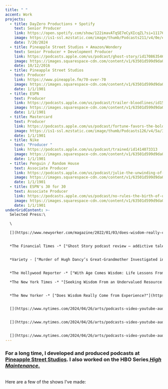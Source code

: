 ```yaml
---
title: " "
accent: Work
projects:
  - title: DayZero Productions + Spotify
    text: Senior Producer
    link: https://open.spotify.com/show/122imavATqSE7eCyXIcqZL?si=11176798ea444530
    image: https://is1-ssl.mzstatic.com/image/thumb/Podcasts211/v4/0e/e2/93/0ee2934f-6b70-483a-7cf1-13be9b6e127c/mza_7484161158786393860.jpg/626x0w.webp
    date: 7/20/2024
  - title: Pineapple Street Studios + Amazon/Wondery
    text: Senior Producer + Development Producer
    link: https://podcasts.apple.com/us/podcast/ghost-story/id1708635466
    image: https://images.squarespace-cdn.com/content/v1/63501d599d9da041a836f803/6d45b85c-2079-4abd-bf32-a49dac67dfd1/Ghost_Story_3000x3000_final.png?format=750w
    date: 10/12/2016
  - title: Pineapple Street Studios
    text: Producer
    link: https://www.pineapple.fm/70-over-70
    image: https://images.squarespace-cdn.com/content/v1/63501d599d9da041a836f803/1666194839799-0B5R9F1E863I7VMCIPPC/70+over+70+Covers+-+Coral.jpg?format=750w
    date: 1/1/1901
  - title: ESPN
    text: Producer
    link: https://podcasts.apple.com/us/podcast/trailer-bloodlines/id1529658898?i=1000489715826
    image: https://images.squarespace-cdn.com/content/v1/63501d599d9da041a836f803/347217e3-d2ba-4f84-9783-cbc168b0fbfe/bloodlines-3000x3000.png?format=750w
    date: 1/1/1901
  - title: Mastercard
    text: Producer
    link: https://podcasts.apple.com/us/podcast/fortune-favors-the-bold-the-official-mastercard-podcast/id1326893538
    image: https://is1-ssl.mzstatic.com/image/thumb/Podcasts126/v4/5a/3e/56/5a3e56cf-8e79-bae1-8362-bccedfee5ce4/mza_6085385550765906186.jpg/626x0w.webp
    date: 1/1/1901
  - title: Nike
    text: "Producer "
    link: https://podcasts.apple.com/us/podcast/trained/id1414073313
    image: https://images.squarespace-cdn.com/content/v1/63501d599d9da041a836f803/1666194840041-6P9N1DBWJTIOZALK8WFR/trained.jpg?format=750w
    date: 1/1/1901
  - title: Penguin / Random House
    text: Associate Producer
    link: https://podcasts.apple.com/us/podcast/julie-the-unwinding-of-the-miracle/id1449737055
    image: https://images.squarespace-cdn.com/content/v1/63501d599d9da041a836f803/1666194839921-17106ZFG41OC2HSFXH33/JULIE_FINAL_A.jpg?format=750w
    date: 1/1/1901
  - title: ESPN's 30 for 30
    text: Associate Producer
    link: https://podcasts.apple.com/us/podcast/no-rules-the-birth-of-ufc/id1244784611?i=1000395076659
    image: https://images.squarespace-cdn.com/content/v1/63501d599d9da041a836f803/81a8ae0c-fe85-4881-83b6-ad29059c41b6/Screen%2BShot%2B2019-06-24%2Bat%2B3.39.20%2BPM.png?format=750w
    date: 1/1/1901
underGridContent: >-
  Selected Press:\

  \

  [](https://www.newyorker.com/magazine/2022/01/03/does-wisdom-really-come-from-experience)*The New York Times -*["With YouTube Booming, Podcast Creators Get Camera-Ready"](https://www.nytimes.com/2024/04/26/arts/podcasts-video-youtube-audio.html)


  *The Financial Times -* ["Ghost Story podcast review — addictive tale of murder and haunting"](https://www.ft.com/content/fbdbb8b9-db44-42cb-b895-b9c58e77457c)


  *Variety - ["Murder of Hugh Dancy’s Great-Grandmother Investigated in New Wondery Podcast ‘Ghost Story’ (EXCLUSIVE)"](https://variety.com/2023/digital/global/hugh-dancy-great-grandmother-murder-wondery-podcast-ghost-story-1235750288/)*[](https://www.ft.com/content/fbdbb8b9-db44-42cb-b895-b9c58e77457c)[](https://www.ft.com/content/fbdbb8b9-db44-42cb-b895-b9c58e77457c)[](https://www.ft.com/content/fbdbb8b9-db44-42cb-b895-b9c58e77457c)[](https://www.nytimes.com/2024/04/26/arts/podcasts-video-youtube-audio.html)


  *The Hollywood Reporter -* ["With Age Comes Wisdom: Life Lessons From Podcast ‘70 Over 70’"](https://www.hollywoodreporter.com/business/digital/podcast-70-over-70-lessons-norman-lear-1235102209/)\

  *The New York Times -* "[Seeking Wisdom From an Undervalued Resource: Older People](https://www.nytimes.com/2021/05/21/arts/70-over-70-max-linsky.html)"


  *The New Yorker -* ["Does Wisdom Really Come from Experience?"](https://www.newyorker.com/magazine/2022/01/03/does-wisdom-really-come-from-experience)


  [](https://www.nytimes.com/2024/04/26/arts/podcasts-video-youtube-audio.html)


  [](https://www.nytimes.com/2024/04/26/arts/podcasts-video-youtube-audio.html)


  [](https://www.nytimes.com/2024/04/26/arts/podcasts-video-youtube-audio.html)[](https://www.newyorker.com/magazine/2022/01/03/does-wisdom-really-come-from-experience)
---
```

### For a long time, I developed and produced podcasts at [Pineapple Street Studios](https://www.pineapple.fm/).  I also worked on the HBO Series[ *High Maintenance.* ](https://www.hbo.com/high-maintenance)

\
Here are a few of the shows I've made:

